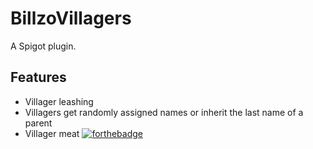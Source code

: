 # BillzoVillagers
A Spigot plugin.

## Features
- Villager leashing
- Villagers get randomly assigned names or inherit the last name of a parent
- Villager meat [![forthebadge](https://forthebadge.com/images/badges/gluten-free.svg)](https://forthebadge.com)
